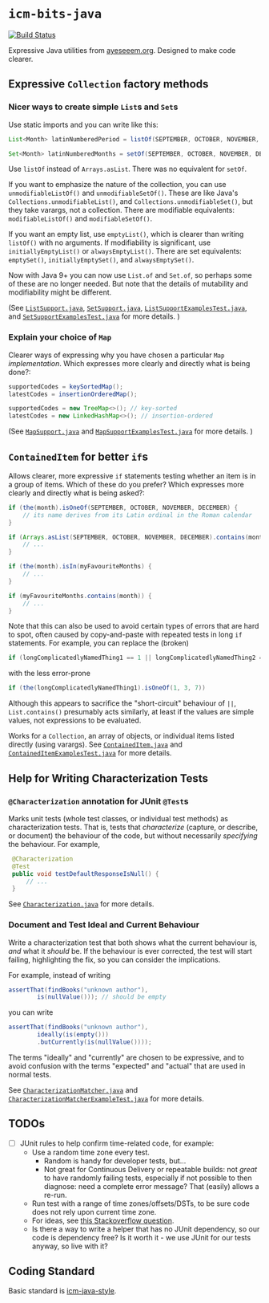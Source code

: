 `icm-bits-java`
===============

[![Build Status](https://travis-ci.com/ayeseeem/icm-bits-java.svg?branch=master)](https://travis-ci.com/github/ayeseeem/icm-bits-java)

Expressive Java utilities from [ayeseeem.org](https://www.ayeseeem.org/).
Designed to make code clearer.


Expressive `Collection` factory methods
------------------------------------------

### Nicer ways to create simple `List`s and `Set`s ###

Use static imports and you can write like this:

```java
List<Month> latinNumberedPeriod = listOf(SEPTEMBER, OCTOBER, NOVEMBER, DECEMBER);

Set<Month> latinNumberedMonths = setOf(SEPTEMBER, OCTOBER, NOVEMBER, DECEMBER);
```

Use `listOf` instead of `Arrays.asList`. There was no equivalent for
`setOf`.

If you want to emphasize the nature of the collection, you can use
`unmodifiableListOf()` and `unmodifiableSetOf()`.
These are like Java's `Collections.unmodifiableList()`, and
`Collections.unmodifiableSet()`, but they take varargs, not a collection.
There are modifiable equivalents: `modifiableListOf()` and `modifiableSetOf()`.

If you want an empty list, use `emptyList()`, which is clearer than writing
`listOf()` with no arguments.
If modifiability is significant, use `initiallyEmptyList()` or
`alwaysEmptyList()`.
There are set equivalents: `emptySet()`, `initiallyEmptySet()`, and
`alwaysEmptySet()`.

Now with Java 9+ you can now use `List.of` and `Set.of`, so perhaps some of these
are no longer needed. But note that the details of mutability and modifiability
might be different.

(See
[`ListSupport.java`](src/main/java/org/ayeseeem/say/java/util/ListSupport.java),
[`SetSupport.java`](src/main/java/org/ayeseeem/say/java/util/SetSupport.java),
[`ListSupportExamplesTest.java`](src/test/java/org/ayeseeem/say/example/ListSupportExamplesTest.java),
and
[`SetSupportExamplesTest.java`](src/test/java/org/ayeseeem/say/example/SetSupportExamplesTest.java)
for more details.
)


### Explain your choice of `Map` ###

Clearer ways of expressing why you have chosen a particular `Map`
*implementation*. Which expresses more clearly and directly what is being done?:

```java
supportedCodes = keySortedMap();
latestCodes = insertionOrderedMap();
```

```java
supportedCodes = new TreeMap<>(); // key-sorted
latestCodes = new LinkedHashMap<>(); // insertion-ordered
```

(See
[`MapSupport.java`](src/main/java/org/ayeseeem/say/java/util/MapSupport.java)
and
[`MapSupportExamplesTest.java`](src/test/java/org/ayeseeem/say/example/MapSupportExamplesTest.java)
for more details.
)


`ContainedItem` for better `if`s
--------------------------------

Allows clearer, more expressive `if` statements testing whether an item is in a
group of items. Which of these do you prefer? Which expresses more clearly
and directly what is being asked?:

```java
if (the(month).isOneOf(SEPTEMBER, OCTOBER, NOVEMBER, DECEMBER) {
    // its name derives from its Latin ordinal in the Roman calendar
}

if (Arrays.asList(SEPTEMBER, OCTOBER, NOVEMBER, DECEMBER).contains(month)) {
    // ...
}
```

```java
if (the(month).isIn(myFavouriteMonths) {
    // ...
}

if (myFavouriteMonths.contains(month)) {
    // ...
}
```

Note that this can also be used to avoid certain types of errors that are hard
to spot, often caused by copy-and-paste with repeated tests in long `if`
statements. For example, you can replace the (broken)

```java
if (longComplicatedlyNamedThing1 == 1 || longComplicatedlyNamedThing2 == 3 || longComplicatedlyNamedThing1 == 7)
```

with the less error-prone

```java
if (the(longComplicatedlyNamedThing1).isOneOf(1, 3, 7))
```

Although this appears to sacrifice the "short-circuit" behaviour of `||`,
`List.contains()` presumably acts similarly, at least if the values are simple
values, not expressions to be evaluated.

Works for a `Collection`, an array of objects, or individual items listed
directly (using varargs).
See
[`ContainedItem.java`](src/main/java/org/ayeseeem/say/ContainedItem.java)
and
[`ContainedItemExamplesTest.java`](src/test/java/org/ayeseeem/say/example/ContainedItemExamplesTest.java)
for more details.


Help for Writing Characterization Tests
---------------------------------------

### `@Characterization` annotation for JUnit `@Test`s ###

Marks unit tests (whole test classes, or individual test methods) as
characterization tests. That is, tests that *characterize* (capture,
or describe, or document) the behaviour of the code, but without necessarily
*specifying* the behaviour. For example,

```java
 @Characterization
 @Test
 public void testDefaultResponseIsNull() {
     // ...
 }
```

See
[`Characterization.java`](src/main/java/org/ayeseeem/test/Characterization.java)
for more details.


### Document and Test Ideal and Current Behaviour ###

Write a characterization test that both shows what the current behaviour is,
*and* what it *should* be. If the behaviour is ever corrected, the test will
start failing, highlighting the fix, so you can consider the implications.

For example, instead of writing

```java
assertThat(findBooks("unknown author"),
        is(nullValue())); // should be empty
```

you can write

```java
assertThat(findBooks("unknown author"),
        ideally(is(empty()))
        .butCurrently(is(nullValue())));
```

The terms "ideally" and "currently" are chosen to be expressive, and to avoid
confusion with the terms "expected" and "actual" that are used in normal tests.

See
[`CharacterizationMatcher.java`](src/main/java/org/ayeseeem/test/CharacterizationMatcher.java)
and
[`CharacterizationMatcherExampleTest.java`](src/test/java/org/ayeseeem/test/example/CharacterizationMatcherExampleTest.java)
for more details.


TODOs
-----

- [ ] JUnit rules to help confirm time-related code, for example:
  - Use a random time zone every test.
    - Random is handy for developer tests, but...
    - Not great for Continuous Delivery or repeatable builds: not *great*
      to have randomly failing tests, especially if not possible to then
      diagnose: need a complete error message? That (easily) allows a re-run.
  - Run test with a range of time zones/offsets/DSTs, to be sure code does not
    rely upon current time zone.
  - For ideas, see
    [this Stackoverflow question](https://stackoverflow.com/questions/10846704/how-do-i-write-unit-tests-to-make-sure-my-date-time-based-code-works-for-all-tim).
  - Is there a way to write a helper that has no JUnit dependency, so our
    code is dependency free?
    Is it worth it - we use JUnit for our tests anyway, so live with it?


Coding Standard
---------------

Basic standard is [icm-java-style](https://github.com/ayeseeem/icm-java-style/).
